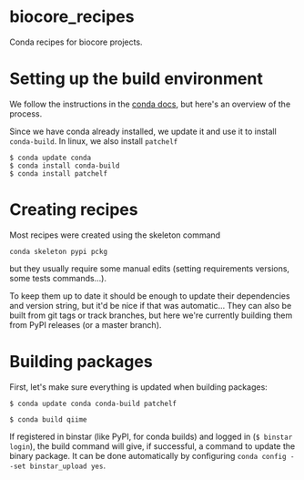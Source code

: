 # biocore_recipes
Conda recipes for biocore projects.

# Setting up the build environment

We follow the instructions in the [conda
docs](http://conda.pydata.org/docs/build_tutorials/pkgs.html#tutorial-basic-tutorial-for-building-a-conda-package),
but here's an overview of the process.

Since we have conda already installed, we update it and use it to
install `conda-build`. In linux, we also install `patchelf`

```
$ conda update conda
$ conda install conda-build
$ conda install patchelf
```

# Creating recipes


Most recipes were created using the skeleton command

`conda skeleton pypi pckg`

but they usually require some manual edits (setting requirements
versions, some tests commands...).

To keep them up to date it should be enough to update their
dependencies and version string, but it'd be nice if that was
automatic... They can also be built from git tags or track branches,
but here we're currently building them from PyPI releases (or a master
branch).

# Building packages

First, let's make sure everything is updated when building packages:

```
$ conda update conda conda-build patchelf
```

```
$ conda build qiime
```

If registered in binstar (like PyPI, for conda builds) and logged in
(`$ binstar login`), the build command will give, if successful, a
command to update the binary package. It can be done automatically by
configuring `conda config --set binstar_upload yes`.
